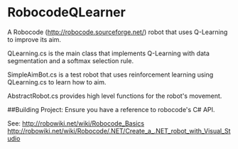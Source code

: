# RobocodeQLearner
A Robocode (http://robocode.sourceforge.net/) robot that uses Q-Learning to improve its aim.

QLearning.cs is the main class that implements Q-Learning with data segmentation and a softmax selection rule.

SimpleAimBot.cs is a test robot that uses reinforcement learning using QLearning.cs to learn how to aim. 

AbstractRobot.cs provides high level functions for the robot's movement. 

##Building Project: 
Ensure you have a reference to robocode's C# API.

See: 
http://robowiki.net/wiki/Robocode_Basics
http://robowiki.net/wiki/Robocode/.NET/Create_a_.NET_robot_with_Visual_Studio
